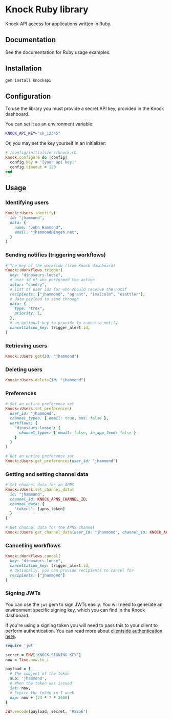 # Knock Ruby library

Knock API access for applications written in Ruby.

## Documentation

See the documentation for Ruby usage examples.

## Installation

```bash
gem install knockapi
```

## Configuration

To use the library you must provide a secret API key, provided in the Knock dashboard.

You can set it as an environment variable:

```bash
KNOCK_API_KEY="sk_12345"
```

Or, you may set the key yourself in an initializer:

```ruby
# /config/initializers/knock.rb
Knock.configure do |config|
  config.key = '[your api key]'
  config.timeout = 120
end
```

## Usage

### Identifying users

```ruby
Knock::Users.identify(
  id: "jhammond",
  data: {
    name: "John Hammond",
    email: "jhammond@ingen.net",
  }
)
```

### Sending notifies (triggering workflows)

```ruby
# The key of the workflow (from Knock dashboard)
Knock::Workflows.trigger(
  key: "dinosaurs-loose",
  # user id of who performed the action
  actor: "dnedry",
  # list of user ids for who should receive the notif
  recipients: ["jhammond", "agrant", "imalcolm", "esattler"],
  # data payload to send through
  data: {
    type: "trex",
    priority: 1,
  },
  # an optional key to provide to cancel a notify
  cancellation_key: trigger_alert.id,
)
```

### Retrieving users

```ruby
Knock::Users.get(id: "jhammond")
```

### Deleting users

```ruby
Knock::Users.delete(id: "jhammond")
```

### Preferences

```ruby
# Set an entire preference set
Knock::Users.set_preferences(
  user_id: "jhammond",
  channel_types: { email: true, sms: false },
  workflows: {
    'dinosaurs-loose': {
      channel_types: { email: false, in_app_feed: false }
    }
  }
)

# Get an entire preference set
Knock::Users.get_preferences(user_id: "jhammond")
```

### Getting and setting channel data

```ruby
# Set channel data for an APNS
Knock::Users.set_channel_data(
  id: "jhammond",
  channel_id: KNOCK_APNS_CHANNEL_ID,
  channel_data: {
    'tokens': [apns_token]
  }
)

# Get channel data for the APNS channel
Knock::Users.get_channel_data(user_id: "jhammond", channel_id: KNOCK_APNS_CHANNEL_ID)
```

### Cancelling workflows

```ruby
Knock::Workflows.cancel(
  key: "dinosaurs-loose",
  cancellation_key: trigger_alert.id,
  # Optionally, you can provide recipients to cancel for
  recipients: ["jhammond"]
)
```

### Signing JWTs

You can use the `jwt` gem to sign JWTs easily. You will need to generate an environment specific signing key, which you can find in the Knock dashboard.

If you're using a signing token you will need to pass this to your client to perform authentication. You can read more about [clientside authentication here](https://docs.knock.app/client-integration/authenticating-users).

```ruby
require 'jwt'

secret = ENV['KNOCK_SIGNING_KEY']
now = Time.now.to_i

payload = {
  # The subject of the token
  sub: 'jhammond',
  # When the token was issued
  iat: now,
  # Expire the token in 1 week
  exp: now + (24 * 7 * 3600)
}

JWT.encode(payload, secret, 'RS256')
```

